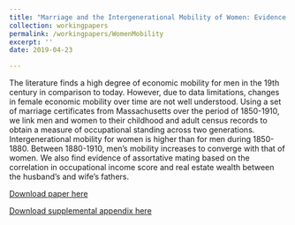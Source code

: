 ```yaml
---
title: "Marriage and the Intergenerational Mobility of Women: Evidence from Marriage Certificates 1850-1910, with Katherine Eriksson and Jacqueline Craig"
collection: workingpapers
permalink: /workingpapers/WomenMobility
excerpt: ''
date: 2019-04-23

---
```

The literature finds a high degree of economic mobility for men in the 19th century in comparison to today. However, due to data limitations, changes in female economic mobility over time are not well understood. Using a set of marriage certificates from Massachusetts over the period of 1850-1910, we link men and women to their childhood and adult census records to obtain a measure of occupational standing across two generations. Intergenerational mobility for women is higher than for men during 1850-1880. Between 1880-1910, men’s mobility increases to converge with that of women. We also find evidence of assortative mating based on the correlation in occupational income score and real estate wealth between the husband’s and wife’s fathers.

[Download paper here](http://niemesgt.github.io/files/WomenMobilityClio.pdf)

[Download supplemental appendix here](http://niemesgt.github.io/files/WomenMobilityClioAppendix.pdf)
